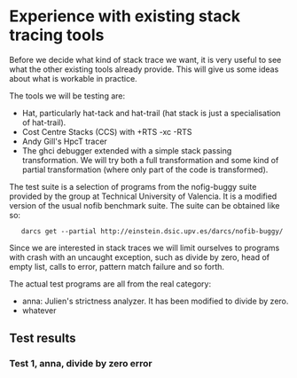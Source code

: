 # Experience with existing stack tracing tools



Before we decide what kind of stack trace we want, it is very useful to see what the other existing tools already provide. This will give us some ideas about what is workable in practice.



The tools we will be testing are:


- Hat, particularly hat-tack and hat-trail (hat stack is just a specialisation of hat-trail).
- Cost Centre Stacks (CCS) with +RTS -xc -RTS
- Andy Gill's HpcT tracer
- The ghci debugger extended with a simple stack passing transformation. We will try both a full transformation and some kind of partial transformation (where only part of the code is transformed).


The test suite is a selection of programs from the nofig-buggy suite provided by the group at Technical University of Valencia. It is a modified version of the usual nofib benchmark suite. The suite can be obtained like so:


```wiki
   darcs get --partial http://einstein.dsic.upv.es/darcs/nofib-buggy/
```


Since we are interested in stack traces we will limit ourselves to programs with crash with an uncaught exception, such as divide by zero, head of empty list, calls to error, pattern match failure and so forth.



The actual test programs are all from the real category:


- anna: Julien's strictness analyzer. It has been modified to divide by zero.
- whatever

## Test results


### Test 1, anna, divide by zero error



  


